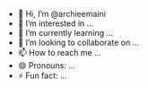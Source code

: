 - 👋 Hi, I’m @archieemaini
- 👀 I’m interested in ...
- 🌱 I’m currently learning ...
- 💞️ I’m looking to collaborate on ...
- 📫 How to reach me ...
- 😄 Pronouns: ...
- ⚡ Fun fact: ...

<!---
archieemaini/archieemaini is a ✨ special ✨ repository because its `README.md` (this file) appears on your GitHub profile.
You can click the Preview link to take a look at your changes.
--->
